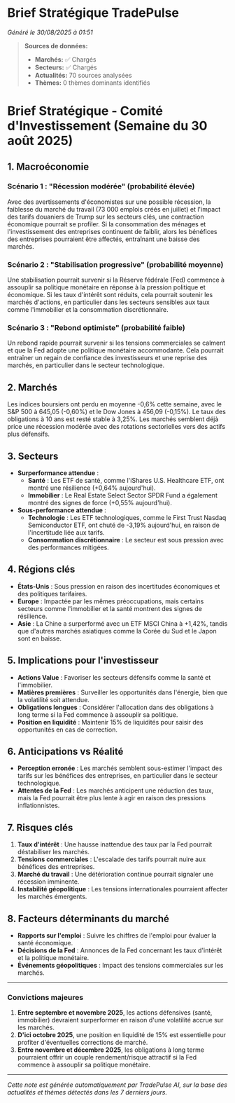 # Brief Stratégique TradePulse

*Généré le 30/08/2025 à 01:51*

> **Sources de données:**
> - **Marchés:** ✅ Chargés
> - **Secteurs:** ✅ Chargés
> - **Actualités:** 70 sources analysées
> - **Thèmes:** 0 thèmes dominants identifiés

# Brief Stratégique - Comité d'Investissement (Semaine du 30 août 2025)

## 1. Macroéconomie

### Scénario 1 : "Récession modérée" (probabilité élevée)
Avec des avertissements d'économistes sur une possible récession, la faiblesse du marché du travail (73 000 emplois créés en juillet) et l'impact des tarifs douaniers de Trump sur les secteurs clés, une contraction économique pourrait se profiler. Si la consommation des ménages et l'investissement des entreprises continuent de faiblir, alors les bénéfices des entreprises pourraient être affectés, entraînant une baisse des marchés.

### Scénario 2 : "Stabilisation progressive" (probabilité moyenne)
Une stabilisation pourrait survenir si la Réserve fédérale (Fed) commence à assouplir sa politique monétaire en réponse à la pression politique et économique. Si les taux d'intérêt sont réduits, cela pourrait soutenir les marchés d'actions, en particulier dans les secteurs sensibles aux taux comme l'immobilier et la consommation discrétionnaire.

### Scénario 3 : "Rebond optimiste" (probabilité faible)
Un rebond rapide pourrait survenir si les tensions commerciales se calment et que la Fed adopte une politique monétaire accommodante. Cela pourrait entraîner un regain de confiance des investisseurs et une reprise des marchés, en particulier dans le secteur technologique.

## 2. Marchés
Les indices boursiers ont perdu en moyenne -0,6% cette semaine, avec le S&P 500 à 645,05 (-0,60%) et le Dow Jones à 456,09 (-0,15%). Le taux des obligations à 10 ans est resté stable à 3,25%. Les marchés semblent déjà price une récession modérée avec des rotations sectorielles vers des actifs plus défensifs.

## 3. Secteurs
- **Surperformance attendue** : 
  - **Santé** : Les ETF de santé, comme l'iShares U.S. Healthcare ETF, ont montré une résilience (+0,64% aujourd'hui).
  - **Immobilier** : Le Real Estate Select Sector SPDR Fund a également montré des signes de force (+0,55% aujourd'hui).
- **Sous-performance attendue** : 
  - **Technologie** : Les ETF technologiques, comme le First Trust Nasdaq Semiconductor ETF, ont chuté de -3,19% aujourd'hui, en raison de l'incertitude liée aux tarifs.
  - **Consommation discrétionnaire** : Le secteur est sous pression avec des performances mitigées.

## 4. Régions clés
- **États-Unis** : Sous pression en raison des incertitudes économiques et des politiques tarifaires.
- **Europe** : Impactée par les mêmes préoccupations, mais certains secteurs comme l'immobilier et la santé montrent des signes de résilience.
- **Asie** : La Chine a surperformé avec un ETF MSCI China à +1,42%, tandis que d'autres marchés asiatiques comme la Corée du Sud et le Japon sont en baisse.

## 5. Implications pour l'investisseur
- **Actions Value** : Favoriser les secteurs défensifs comme la santé et l'immobilier.
- **Matières premières** : Surveiller les opportunités dans l'énergie, bien que la volatilité soit attendue.
- **Obligations longues** : Considérer l'allocation dans des obligations à long terme si la Fed commence à assouplir sa politique.
- **Position en liquidité** : Maintenir 15% de liquidités pour saisir des opportunités en cas de correction.

## 6. Anticipations vs Réalité
- **Perception erronée** : Les marchés semblent sous-estimer l'impact des tarifs sur les bénéfices des entreprises, en particulier dans le secteur technologique.
- **Attentes de la Fed** : Les marchés anticipent une réduction des taux, mais la Fed pourrait être plus lente à agir en raison des pressions inflationnistes.

## 7. Risques clés
1. **Taux d'intérêt** : Une hausse inattendue des taux par la Fed pourrait déstabiliser les marchés.
2. **Tensions commerciales** : L'escalade des tarifs pourrait nuire aux bénéfices des entreprises.
3. **Marché du travail** : Une détérioration continue pourrait signaler une récession imminente.
4. **Instabilité géopolitique** : Les tensions internationales pourraient affecter les marchés émergents.

## 8. Facteurs déterminants du marché
- **Rapports sur l'emploi** : Suivre les chiffres de l'emploi pour évaluer la santé économique.
- **Décisions de la Fed** : Annonces de la Fed concernant les taux d'intérêt et la politique monétaire.
- **Événements géopolitiques** : Impact des tensions commerciales sur les marchés.

---

### Convictions majeures
1. **Entre septembre et novembre 2025**, les actions défensives (santé, immobilier) devraient surperformer en raison d'une volatilité accrue sur les marchés.
2. **D'ici octobre 2025**, une position en liquidité de 15% est essentielle pour profiter d'éventuelles corrections de marché.
3. **Entre novembre et décembre 2025**, les obligations à long terme pourraient offrir un couple rendement/risque attractif si la Fed commence à assouplir sa politique monétaire.

---

*Cette note est générée automatiquement par TradePulse AI, sur la base des actualités et thèmes détectés dans les 7 derniers jours.*
